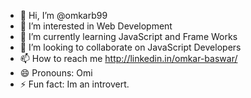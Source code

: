- 👋 Hi, I’m @omkarb99
- 👀 I’m interested in Web Development
- 🌱 I’m currently learning JavaScript and Frame Works
- 💞️ I’m looking to collaborate on JavaScript Developers
- 📫 How to reach me http://linkedin.in/omkar-baswar/
- 😄 Pronouns: Omi
- ⚡ Fun fact: Im an introvert.

<!---
omkarb99/omkarb99 is a ✨ special ✨ repository because its `README.md` (this file) appears on your GitHub profile.
You can click the Preview link to take a look at your changes.
--->
